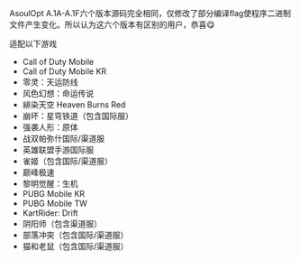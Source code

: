 AsoulOpt A.1A-A.1F六个版本源码完全相同，仅修改了部分编译flag使程序二进制文件产生变化。所以认为这六个版本有区别的用户，恭喜😋  
  
适配以下游戏  
- Call of Duty Mobile  
- Call of Duty Mobile KR  
- 零灵：天运防线  
- 风色幻想：命运传说  
- 緋染天空 Heaven Burns Red  
- 崩坏：星穹铁道（包含国际服）  
- 强袭人形：原体  
- 战双帕弥什国际/渠道服  
- 英雄联盟手游国际服  
- 雀姬（包含国际/渠道服）  
- 巅峰极速  
- 黎明觉醒：生机  
- PUBG Mobile KR  
- PUBG Mobile TW  
- KartRider: Drift  
- 阴阳师（包含渠道服）  
- 部落冲突（包含国际/渠道服）  
- 猫和老鼠（包含国际/渠道服）
